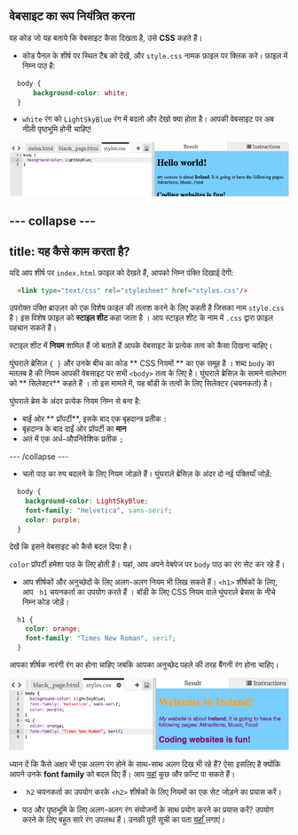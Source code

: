 ## वेबसाइट का रूप नियंत्रित करना

वह कोड जो यह बताये कि वेबसाइट कैसा दिखता है, उसे **CSS** कहते हैं।

- कोड पैनल के शीर्ष पर स्थित टैब को देखें, और `style.css` नामक फ़ाइल पर क्लिक करे। फ़ाइल में निम्न पाठ है:

```css
  body {
      background-color: white;
  }
```

- `white` रंग को `LightSkyBlue` रंग में बदलो और देखो क्या होता है। आपकी वेबसाइट पर अब नीली पृष्ठभूमि होनी चाहिए! 

![नीली पृष्ठभूमि वाला उदाहरण](images/egFirstCSSbluebg.png)

## \--- collapse \---

## title: यह कैसे काम करता है?

यदि आप शीर्ष पर `index.html` फ़ाइल को देखते हैं, आपको निम्न पंक्ति दिखाई देगी:

```html
  <link type="text/css" rel="stylesheet" href="styles.css"/>
```

उपरोक्त पंक्ति ब्राउज़र को एक विशेष फ़ाइल की तलाश करने के लिए कहती है जिसका नाम `style.css` है। इस विशेष फ़ाइल को **स्टाइल शीट** कहा जाता है । आप स्टाइल शीट के नाम में `.css` द्वारा फ़ाइल पहचान सकते हैं।

स्टाइल शीट में **नियम** शामिल हैं जो बताते हैं आपके वेबसाइट के प्रत्येक तत्व को कैसा दिखना चाहिए।

घुंघराले ब्रेसिज़ `{ }` और उनके बीच का कोड ** CSS नियमों ** का एक समूह है । शब्द `body` का मतलब है की नियम आपकी वेबसाइट पर सभी `<body>` तत्व के लिए है। घुंघराले ब्रेसिज़ के सामने वालेभाग को ** सिलेक्टर** कहते हैं । तो इस मामले में, यह बॉडी के तत्वों के लिए सिलेक्टर (चयनकर्ता) है।

घुंघराले ब्रेस के अंदर प्रत्येक नियम निम्न से बना है:

- बाईं ओर ** प्रॉपर्टी**, इसके बाद एक बृहदान्त्र प्रतीक `:`
- बृहदान्त्र के बाद दाईं ओर प्रॉपर्टी का **मान**
- अतं में एक अर्ध-औपनिवेशिक प्रतीक `;`

\--- /collapse \---

- चलो पाठ का रुप बदलने के लिए नियम जोड़ते हैं। घुंघराले ब्रेसिज़ के अंदर दो नई पंक्तियाँ जोड़ें:

```css
  body {
    background-color: LightSkyBlue;
    font-family: "Helvetica", sans-serif;
    color: purple;
  }
```

देखें कि इसने वेबसाइट को कैसे बदल दिया है।

`color` प्रॉपर्टी हमेशा पाठ के लिए होती है। यहां, आप अपने वेबपेज पर `body` पाठ का रंग सेट कर रहे हैं।

- आप शीर्षकों और अनुच्छेदों के लिए अलग-अलग नियम भी लिख सकते हैं। `<h1>` शीर्षकों के लिए, आप ` h1` चयनकर्ता का उपयोग करते हैं । बॉडी के लिए CSS नियम वाले घुंघराले ब्रेसस के नीचे निम्न कोड जोड़ें।

```css
  h1 {
    color: orange;
    font-family: "Times New Roman", serif;
  }
```

आपका शीर्षक नारंगी रंग का होना चाहिए जबकि आपका अनुच्छेद पहले की तरह बैंगनी रंग होना चाहिए।

![नए CSS कोड का परिणाम](images/egCssColorsFonts.png)

ध्यान दें कि कैसे अक्षर भी एक अलग रंग होने के साथ-साथ अलग दिख भी रहे हैं? ऐसा इसलिए है क्योंकि आपने उनके **font family** को बदल दिए हैं। आप [यहां](http://dojo.soy/web-font-families) कुछ और फ़ॉन्ट पा सकते हैं।

- ` h2` चयनकर्ता का उपयोग करके `<h2>` शीर्षकों के लिए नियमों का एक सेट जोड़ने का प्रयास करें।

- पाठ और पृष्ठभूमि के लिए अलग-अलग रंग संयोजनों के साथ प्रयोग करने का प्रयास करें? उपयोग करने के लिए बहुत सारे रंग उपलब्ध हैं। उनकी पूरी सूची का पता [ यहाँ ](http://dojo.soy/web-color-names) लगाएं।